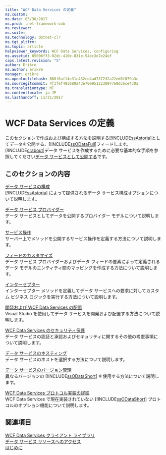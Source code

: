 ```yaml
---
title: "WCF Data Services の定義"
ms.custom: 
ms.date: 03/30/2017
ms.prod: .net-framework-oob
ms.reviewer: 
ms.suite: 
ms.technology: dotnet-clr
ms.tgt_pltfrm: 
ms.topic: article
helpviewer_keywords: WCF Data Services, configuring
ms.assetid: 05006ff3-02dc-410e-831e-54ec3e7e24ef
caps.latest.revision: "5"
author: Erikre
ms.author: erikre
manager: erikre
ms.openlocfilehash: 888f0af14e31c432cd4ad737232a22ed6f079a3c
ms.sourcegitcommit: 4f3fef493080a43e70e951223894768d36ce430a
ms.translationtype: MT
ms.contentlocale: ja-JP
ms.lasthandoff: 11/21/2017
---
```

# <a name="defining-wcf-data-services"></a>WCF Data Services の定義
このセクションで作成および構成する方法を説明する[!INCLUDE[ssAstoria](../../../../includes/ssastoria-md.md)]としてデータを公開する、[!INCLUDE[ssODataFull](../../../../includes/ssodatafull-md.md)]フィードします。 [!INCLUDE[crabout](../../../../includes/crabout-md.md)]データ サービスを作成するために必要な基本的な手順を参照してください[データ サービスとして公開する](../../../../docs/framework/data/wcf/exposing-your-data-as-a-service-wcf-data-services.md)です。  
  
## <a name="in-this-section"></a>このセクションの内容  
 [データ サービスの構成](../../../../docs/framework/data/wcf/configuring-the-data-service-wcf-data-services.md)  
 [!INCLUDE[ssAstoria](../../../../includes/ssastoria-md.md)] によって提供されるデータ サービス構成オプションについて説明します。  
  
 [データ サービス プロバイダー](../../../../docs/framework/data/wcf/data-services-providers-wcf-data-services.md)  
 データ サービスとしてデータを公開するプロバイダー モデルについて説明します。  
  
 [サービス操作](../../../../docs/framework/data/wcf/service-operations-wcf-data-services.md)  
 サーバー上でメソッドを公開するサービス操作を定義する方法について説明します。  
  
 [フィードのカスタマイズ](../../../../docs/framework/data/wcf/feed-customization-wcf-data-services.md)  
 データ サービス プロバイダーおよびデータ フィードの要素によって定義されるデータ モデルのエンティティ間のマッピングを作成する方法について説明します。  
  
 [インターセプター](../../../../docs/framework/data/wcf/interceptors-wcf-data-services.md)  
 インターセプター メソッドを定義してデータ サービスへの要求に対してカスタム ビジネス ロジックを実行する方法について説明します。  
  
 [開発および WCF Data Services の配置](../../../../docs/framework/data/wcf/developing-and-deploying-wcf-data-services.md)  
 Visual Studio を使用してデータ サービスを開発および配置する方法について説明します。  
  
 [WCF Data Services のセキュリティ保護](../../../../docs/framework/data/wcf/securing-wcf-data-services.md)  
 データ サービスの認証と承認およびセキュリティに関するその他の考慮事項について説明します。  
  
 [データ サービスのホスティング](../../../../docs/framework/data/wcf/hosting-the-data-service-wcf-data-services.md)  
 データ サービスのホストを選択する方法について説明します。  
  
 [データ サービスのバージョン管理](../../../../docs/framework/data/wcf/data-service-versioning-wcf-data-services.md)  
 異なるバージョンの [!INCLUDE[ssODataShort](../../../../includes/ssodatashort-md.md)] を使用する方法について説明します。  
  
 [WCF Data Services プロトコル実装の詳細](../../../../docs/framework/data/wcf/wcf-data-services-protocol-implementation-details.md)  
 WCF Data Services で現在実装されていない [!INCLUDE[ssODataShort](../../../../includes/ssodatashort-md.md)] プロトコルのオプション機能について説明します。  
  
## <a name="see-also"></a>関連項目  
 [WCF Data Services クライアント ライブラリ](../../../../docs/framework/data/wcf/wcf-data-services-client-library.md)  
 [データ サービス リソースへのアクセス](../../../../docs/framework/data/wcf/accessing-data-service-resources-wcf-data-services.md)  
 [はじめに](../../../../docs/framework/data/wcf/getting-started-with-wcf-data-services.md)
